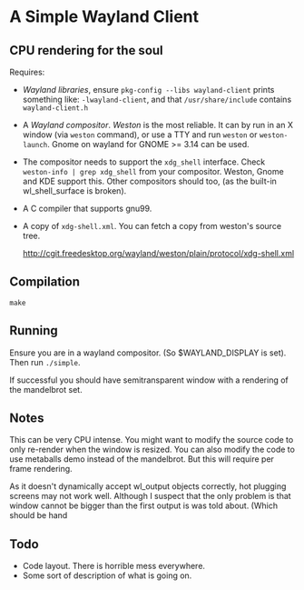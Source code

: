 # A Simple Wayland Client #
## CPU rendering for the soul ##

Requires:

* _Wayland libraries_,
  ensure `pkg-config --libs wayland-client`
  prints something like: `-lwayland-client`,
  and that `/usr/share/include` contains `wayland-client.h`

* A _Wayland compositor_.
  _Weston_ is the most reliable.
  It can by run in an X window (via `weston` command),
  or use a TTY and run `weston` or `weston-launch`.
  Gnome on wayland for GNOME >= 3.14 can be used.
  
* The compositor needs to support the `xdg_shell` interface.
  Check `weston-info | grep xdg_shell` from your compositor.
  Weston, Gnome and KDE support this.
  Other compositors should too, (as the built-in wl\_shell\_surface is broken).

* A C compiler that supports gnu99.

* A copy of `xdg-shell.xml`.
  You can fetch a copy from weston's source tree.

  http://cgit.freedesktop.org/wayland/weston/plain/protocol/xdg-shell.xml

## Compilation

    make

## Running

Ensure you are in a wayland compositor. (So $WAYLAND_DISPLAY is set).
Then run `./simple`. 

If successful you should have semitransparent window
with a rendering of the mandelbrot set.

## Notes

This can be very CPU intense.
You might want to modify the source code
to only re-render when the window is resized.
You can also modify the code to use metaballs demo instead of the mandelbrot.
But this will require per frame rendering.

As it doesn't dynamically accept wl_output objects correctly,
hot plugging screens may not work well.
Although I suspect that the only problem is that window cannot be bigger
than the first output is was told about. (Which should be hand

## Todo ##

* Code layout. There is horrible mess everywhere.
* Some sort of description of what is going on.
